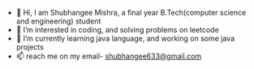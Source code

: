- 👋 Hi, I am Shubhangee Mishra, a final year B.Tech(computer science and engineering) student
- 👀 I’m interested in coding, and solving problems on leetcode
- 🌱 I’m currently learning java language, and working on some java projects
- 📫 reach me on my email- shubhangee633@gmail.com

<!---
Shubhi318/Shubhi318 is a ✨ special ✨ repository because its `README.md` (this file) appears on your GitHub profile.
You can click the Preview link to take a look at your changes.
--->
